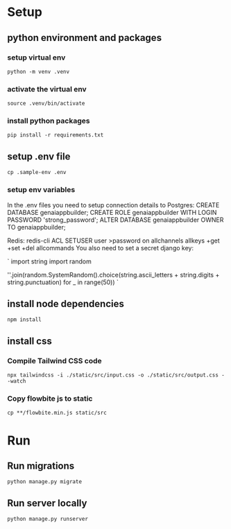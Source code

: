 

# Setup
## python environment and packages
### setup virtual env
`python -m venv .venv`

### activate the virtual env
`source .venv/bin/activate`

### install python packages
`pip install -r requirements.txt`

## setup .env file
`cp .sample-env .env`

### setup env variables
In the .env files you need to setup connection details to 
Postgres:
CREATE DATABASE genaiappbuilder;
CREATE ROLE genaiappbuilder WITH LOGIN PASSWORD 'strong_password'; 
ALTER DATABASE genaiappbuilder OWNER TO genaiappbuilder;

Redis:
redis-cli
ACL SETUSER user >password on allchannels allkeys +get +set +del allcommands
You also need to set a secret django key:

`
import string
import random

''.join(random.SystemRandom().choice(string.ascii_letters + string.digits + string.punctuation) for _ in range(50))
`

## install node dependencies
`npm install`

## install css
### Compile Tailwind CSS code
`npx tailwindcss -i ./static/src/input.css -o ./static/src/output.css --watch`

### Copy flowbite js to static
`cp **/flowbite.min.js static/src`


# Run
## Run migrations
`python manage.py migrate`

## Run server locally
`python manage.py runserver`